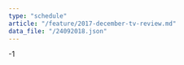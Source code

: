 ```yaml
---
type: "schedule"
article: "/feature/2017-december-tv-review.md"
data_file: "/24092018.json"
---
```


-1